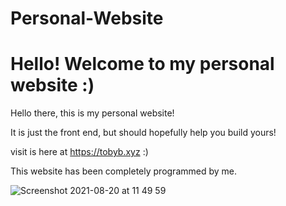 # Personal-Website

<h1>
  Hello! Welcome to my personal website :)
  </h1>

Hello there, this is my personal website!

It is just the front end, but should hopefully help you build yours!

visit is here at https://tobyb.xyz :)

This website has been completely programmed by me.

![Screenshot 2021-08-20 at 11 49 59](https://user-images.githubusercontent.com/77097223/130222627-144fd6d5-ca7c-4e10-9817-193f1cc7bc83.png)
